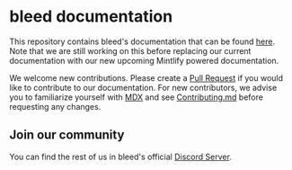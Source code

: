 # bleed documentation

This repository contains bleed's documentation that can be found [here](https://i-got-racks-bottega.bleed.bot/). Note that we are still working on this before replacing our current documentation with our new upcoming Mintlify powered documentation.

We welcome new contributions. Please create a [Pull Request](https://github.com/ju/docs/pulls) if you would like to contribute to our documentation. For new contributors, we advise you to familiarize yourself with [MDX](https://mintlify.com/docs/page) and see [Contributing.md](https://github.com/ju/docs/blob/main/CONTRIBUTING.md) before requesting any changes.

## Join our community

You can find the rest of us in bleed's official [Discord Server](https://discord.gg/bleed).
